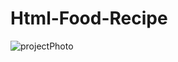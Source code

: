 # Html-Food-Recipe

![projectPhoto](https://user-images.githubusercontent.com/62955191/196418065-b944d04a-5cdc-4c56-b1a8-c2402c3cccf7.PNG)

